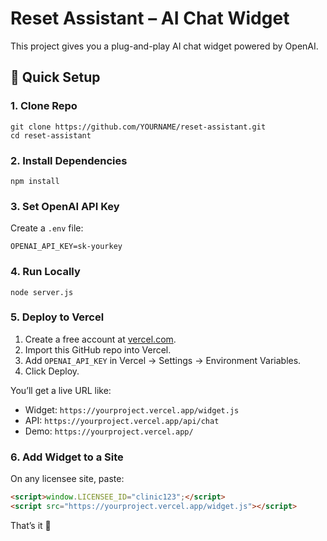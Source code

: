 # Reset Assistant – AI Chat Widget

This project gives you a plug-and-play AI chat widget powered by OpenAI.

## 🚀 Quick Setup

### 1. Clone Repo
```
git clone https://github.com/YOURNAME/reset-assistant.git
cd reset-assistant
```

### 2. Install Dependencies
```
npm install
```

### 3. Set OpenAI API Key
Create a `.env` file:
```
OPENAI_API_KEY=sk-yourkey
```

### 4. Run Locally
```
node server.js
```

### 5. Deploy to Vercel
1. Create a free account at [vercel.com](https://vercel.com).  
2. Import this GitHub repo into Vercel.  
3. Add `OPENAI_API_KEY` in Vercel → Settings → Environment Variables.  
4. Click Deploy.  

You’ll get a live URL like:
- Widget: `https://yourproject.vercel.app/widget.js`
- API: `https://yourproject.vercel.app/api/chat`
- Demo: `https://yourproject.vercel.app/`

### 6. Add Widget to a Site
On any licensee site, paste:
```html
<script>window.LICENSEE_ID="clinic123";</script>
<script src="https://yourproject.vercel.app/widget.js"></script>
```

That’s it 🎉